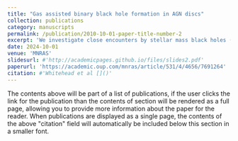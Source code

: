 ```yaml
---
title: "Gas assisted binary black hole formation in AGN discs"
collection: publications
category: manuscripts
permalink: /publication/2010-10-01-paper-title-number-2
excerpt: 'We investigate close encounters by stellar mass black holes (BHs) in the gaseous discs of active galactic nuclei (AGNs) as a potential formation channel of binary black holes (BBHs). We perform a series of 2D isothermal viscous hydrodynamical simulations within a shearing box prescription using the Eulerian grid code Athena++. We co-evolve the embedded BHs with the gas keeping track of the energetic dissipation and torquing of the BBH by gas gravitation and inertial forces. To probe the dependence of capture on the initial conditions, we discuss a suite of 345 simulations spanning BBH impact parameter ($$b$$) and local AGN disc density ($$\rho_0$$). We identify a clear region in $$b$$ − $$\rho_0$$ space where gas assisted BBH capture is efficient. We find that the presence of gas leads to strong energetic dissipation during close encounters between unbound BHs, forming stably bound eccentric BBHs. We find that the gas dissipation during close encounters increases for systems with increased disc density and deeper periapsis passages rp, fitting a power law such that $$\Delta E \propto \rho_0^\alpha r_p^\beta$$, where {α, β} = {1.01 ± 0.04, −0.43 ± 0.03}. Alternatively, the gas dissipation is approximately $$\Delta E = 4.3M_d v_\mathrm{H} v_p$$, where $$M_d$$ is the mass of a single BH minidisc just prior to the encounter when the binary separation is $$2r_\mathrm{H}$$ (two binary Hill radii), $$v_\mathrm{H}$$ and $$v_p$$ are the relative BH velocities at $$2r_\mathrm{H}$$ and at the first closest approach, respectively. We derive a prescription for capture which can be used in semi-analytical models of AGN. We do not find the dissipative dynamics observed in these systems to be in agreement with the simple gas dynamical friction models often used in the literature.'
date: 2024-10-01
venue: 'MNRAS'
slidesurl: #'http://academicpages.github.io/files/slides2.pdf'
paperurl: 'https://academic.oup.com/mnras/article/531/4/4656/7691264'
citation: #'Whitehead et al []()'
---
```


The contents above will be part of a list of publications, if the user clicks the link for the publication than the contents of section will be rendered as a full page, allowing you to provide more information about the paper for the reader. When publications are displayed as a single page, the contents of the above "citation" field will automatically be included below this section in a smaller font.
